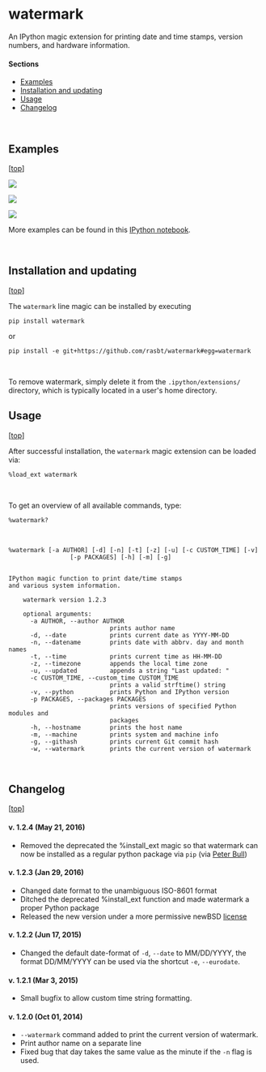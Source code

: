 watermark
=========

An IPython magic extension for printing date and time stamps, version numbers, and hardware information.
<br>


#### Sections

- [Examples](#examples)
- [Installation and updating](#installation-and-updating)
- [Usage](#usage)
- [Changelog](#changelog)

<br>

## Examples

[[top](#sections)]

![](https://github.com/rasbt/watermark/blob/master/docs/images/ex1.png)

![](https://github.com/rasbt/watermark/blob/master/docs/images/ex2.png)

![](https://github.com/rasbt/watermark/blob/master/docs/images/ex3.png)

More examples can be found in this [IPython notebook](http://nbviewer.ipython.org/github/rasbt/watermark/blob/master/docs/watermark.ipynb).

<br>

## Installation and updating

[[top](#sections)]

The `watermark` line magic can be installed by executing

    pip install watermark

or

    pip install -e git+https://github.com/rasbt/watermark#egg=watermark

<br>

To remove watermark, simply delete it from the ``.ipython/extensions/`` directory, which is typically located in a user's home directory.

## Usage

[[top](#sections)]

After successful installation, the `watermark` magic extension can be loaded via:

	%load_ext watermark

<br>

To get an overview of all available commands, type:

	%watermark?

<br>



	%watermark [-a AUTHOR] [-d] [-n] [-t] [-z] [-u] [-c CUSTOM_TIME] [-v]
	                 [-p PACKAGES] [-h] [-m] [-g]


	IPython magic function to print date/time stamps
	and various system information.

		watermark version 1.2.3

		optional arguments:
		  -a AUTHOR, --author AUTHOR
		                        prints author name
		  -d, --date            prints current date as YYYY-MM-DD
		  -n, --datename        prints date with abbrv. day and month names
		  -t, --time            prints current time as HH-MM-DD
		  -z, --timezone        appends the local time zone
		  -u, --updated         appends a string "Last updated: "
		  -c CUSTOM_TIME, --custom_time CUSTOM_TIME
		                        prints a valid strftime() string
		  -v, --python          prints Python and IPython version
		  -p PACKAGES, --packages PACKAGES
		                        prints versions of specified Python modules and
		                        packages
		  -h, --hostname        prints the host name
		  -m, --machine         prints system and machine info
		  -g, --githash         prints current Git commit hash
		  -w, --watermark       prints the current version of watermark


<br>

## Changelog

[[top](#sections)]

#### v. 1.2.4 (May 21, 2016)

- Removed the deprecated the %install_ext magic so that watermark can now be installed as a regular python package via `pip` (via [Peter Bull](https://github.com/pjbull))

#### v. 1.2.3 (Jan 29, 2016)
- Changed date format to the unambiguous ISO-8601 format
- Ditched the deprecated %install_ext function and made watermark a proper Python package
- Released the new version under a more permissive newBSD [license](./LICENSE)

#### v. 1.2.2 (Jun 17, 2015)
- Changed the default date-format of `-d`, `--date` to MM/DD/YYYY, the format DD/MM/YYYY can be used via the shortcut `-e`, `--eurodate`.

#### v. 1.2.1 (Mar 3, 2015)
- Small bugfix to allow custom time string formatting.

#### v. 1.2.0 (Oct 01, 2014)
- `--watermark` command added to print the current version of watermark.
- Print author name on a separate line
- Fixed bug that day takes the same value as the minute if the `-n` flag is used.

